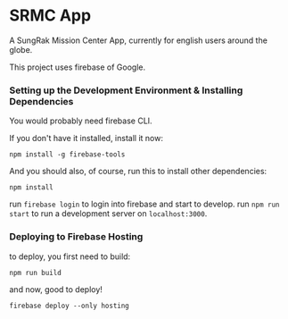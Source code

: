 # SRMC App

A SungRak Mission Center App, currently for english users around the globe.

This project uses firebase of Google.

### Setting up the Development Environment & Installing Dependencies

You would probably need firebase CLI.

If you don't have it installed, install it now:

    npm install -g firebase-tools

And you should also, of course, run this to install other dependencies:

    npm install

run `firebase login` to login into firebase and start to develop. run `npm run start` to run a development server on `localhost:3000`.

### Deploying to Firebase Hosting

to deploy, you first need to build:

    npm run build

and now, good to deploy!

    firebase deploy --only hosting

